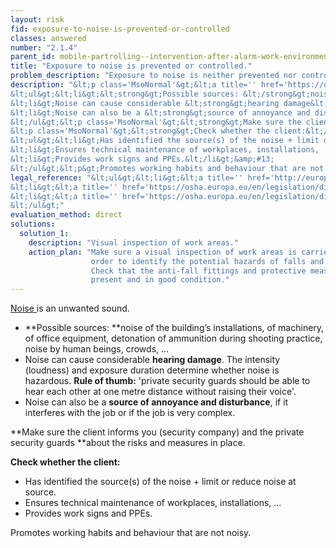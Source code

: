 ```yaml
---
layout: risk
fid: exposure-to-noise-is-prevented-or-controlled
classes: answered
number: "2.1.4"
parent_id: mobile-partrolling--intervention-after-alarm-work-environment-site-related
title: "Exposure to noise is prevented or controlled."
problem_description: "Exposure to noise is neither prevented nor controlled."
description: "&lt;p class='MsoNormal'&gt;&lt;a title='' href='https://osha.europa.eu/en/topics/noise/index_html' rel='nofollow' target='_blank'&gt;Noise &lt;/a&gt;is an unwanted sound. &lt;/p&gt;&amp;#13;
&lt;ul&gt;&lt;li&gt;&lt;strong&gt;Possible sources: &lt;/strong&gt;noise of the building’s installations, of machinery, of office equipment, detonation of ammunition during shooting practice, noise by human beings, crowds, ...&lt;/li&gt;&amp;#13;
&lt;li&gt;Noise can cause considerable &lt;strong&gt;hearing damage&lt;/strong&gt;. The intensity (loudness) and exposure duration determine whether noise is hazardous. &lt;strong&gt;Rule of thumb:&lt;/strong&gt; 'private security guards should be able to hear each other at one metre distance without raising their voice'.&lt;/li&gt;&amp;#13;
&lt;li&gt;Noise can also be a &lt;strong&gt;source of annoyance and disturbance&lt;/strong&gt;, if it interferes with the job or if the job is very complex.&lt;/li&gt;&amp;#13;
&lt;/ul&gt;&lt;p class='MsoNormal'&gt;&lt;strong&gt;Make sure the client informs you (security company) and the private security guards &lt;/strong&gt;about the risks and measures in place.&lt;/p&gt;&amp;#13;
&lt;p class='MsoNormal'&gt;&lt;strong&gt;Check whether the client:&lt;/strong&gt;&lt;/p&gt;&amp;#13;
&lt;ul&gt;&lt;li&gt;Has identified the source(s) of the noise + limit or reduce noise at source.&lt;/li&gt;&amp;#13;
&lt;li&gt;Ensures technical maintenance of workplaces, installations, ...&lt;/li&gt;&amp;#13;
&lt;li&gt;Provides work signs and PPEs.&lt;/li&gt;&amp;#13;
&lt;/ul&gt;&lt;p&gt;Promotes working habits and behaviour that are not noisy.&lt;/p&gt;"
legal_reference: "&lt;ul&gt;&lt;li&gt;&lt;a title='' href='http://europa.eu/legislation_summaries/employment_and_social_policy/health_hygiene_safety_at_work/c11113_en.htm' rel='nofollow' target='_blank'&gt;89/391/CEE Implementing measures to improve the health and safety of workers (framework directive).&lt;/a&gt;&lt;/li&gt;&amp;#13;
&lt;li&gt;&lt;a title='' href='https://osha.europa.eu/en/legislation/directives/workplaces-equipment-signs-personal-protective-equipment/osh-directives/2' rel='nofollow' target='_blank'&gt;89/654/EEC Directive on the minimum safety and health requirements for the workplace&lt;/a&gt;.&lt;/li&gt;&amp;#13;
&lt;li&gt;&lt;a title='' href='https://osha.europa.eu/en/legislation/directives/exposure-to-physical-hazards/osh-directives/82' rel='nofollow' target='_blank'&gt;2003/10/EC Directive on the minimum health and safety requirements regarding the exposure of workers to the risks arising from physical agents (noise).&lt;/a&gt;&lt;/li&gt;&amp;#13;
&lt;/ul&gt;"
evaluation_method: direct
solutions:
  solution_1:
    description: "Visual inspection of work areas."
    action_plan: "Make sure a visual inspection of work areas is carried out in
                  order to identify the potential hazards of falls and slips.
                  Check that the anti-fall fittings and protective measures are
                  present and in good condition."
---
```

[Noise ](https://osha.europa.eu/en/topics/noise/index_html)is an unwanted
sound.

  * **Possible sources: **noise of the building’s installations, of machinery, of office equipment, detonation of ammunition during shooting practice, noise by human beings, crowds, ...
  * Noise can cause considerable **hearing damage**. The intensity (loudness) and exposure duration determine whether noise is hazardous. **Rule of thumb:** 'private security guards should be able to hear each other at one metre distance without raising their voice'.
  * Noise can also be a **source of annoyance and disturbance**, if it interferes with the job or if the job is very complex.

**Make sure the client informs you (security company) and the private security guards **about the risks and measures in place.

**Check whether the client:**

  * Has identified the source(s) of the noise + limit or reduce noise at source.
  * Ensures technical maintenance of workplaces, installations, ...
  * Provides work signs and PPEs.

Promotes working habits and behaviour that are not noisy.


